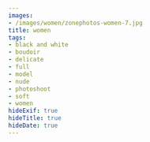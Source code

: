 ```yaml
---
images:
- /images/women/zonephotos-women-7.jpg
title: women
tags:
- black and white
- boudoir
- delicate
- full
- model
- nude
- photoshoot
- soft
- women
hideExif: true
hideTitle: true
hideDate: true
---
```

